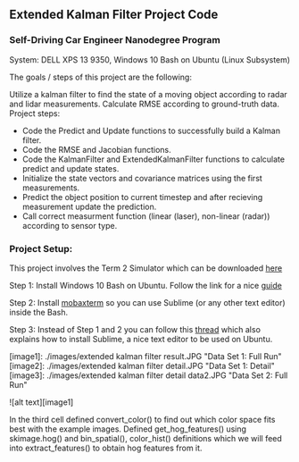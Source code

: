## Extended Kalman Filter Project Code

### Self-Driving Car Engineer Nanodegree Program

System:
DELL XPS 13 9350, Windows 10 Bash on Ubuntu (Linux Subsystem)

The goals / steps of this project are the following:

Utilize a kalman filter to find the state of a moving object according to radar and lidar measurements. Calculate RMSE according to ground-truth data. Project steps:

* Code the Predict and Update functions to successfully build a Kalman filter.
* Code the RMSE and Jacobian functions.
* Code the KalmanFilter and ExtendedKalmanFilter functions to calculate predict and update states.
* Initialize the state vectors and covariance matrices using the first measurements.
* Predict the object position to current timestep and after recieving measurement update the prediction.
* Call correct measurment function (linear (laser), non-linear (radar)) according to sensor type.

### Project Setup: 

This project involves the Term 2 Simulator which can be downloaded [here](https://github.com/udacity/self-driving-car-sim/releases)

Step 1: Install Windows 10 Bash on Ubuntu. Follow the link for a nice [guide](https://www.howtogeek.com/249966/how-to-install-and-use-the-linux-bash-shell-on-windows-10/) 

Step 2: Install [mobaxterm](https://mobaxterm.mobatek.net/) so you can use Sublime (or any other text editor) inside the Bash. 

Step 3: Instead of Step 1 and 2 you can follow this [thread](https://nickjanetakis.com/blog/using-wsl-and-mobaxterm-to-create-a-linux-dev-environment-on-windows#wsl-conemu-and-mobaxterm-to-the-rescue) which also explains how to install Sublime, a nice text editor to be used on Ubuntu.

[//]: # (Image References)
[image1]: ./images/extended kalman filter result.JPG "Data Set 1: Full Run"
[image2]: ./images/extended kalman filter detail.JPG "Data Set 1: Detail"
[image3]: ./images/extended kalman filter detail data2.JPG "Data Set 2: Full Run"

![alt text][image1]

In the third cell defined convert_color() to find out which color space fits best with the example images. Defined get_hog_features() using skimage.hog() and bin_spatial(), color_hist() definitions which we will feed into extract_features() to obtain hog features from it.



 


